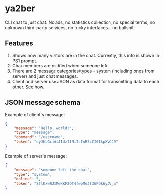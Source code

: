 # ya2ber

CLI chat to just chat. No ads, no statistics collection, no special terms, no unknown third-party services, no tricky interfaces... no bullshit.

## Features

1. Shows how many visitors are in the chat. Currently, this info is shown in PS1 prompt.
2. Chat members are notified when someone left.
3. There are 2 message categories/types - system (including ones from server) and just chat messages.
4. Client and server use JSON as data format for transmitting data to each other. [See](#json-message-schema) how.

## JSON message schema

Example of client's message:

```json
{
    "message": "Hello, world!",
    "type": "message",
    "command": "/username",
    "token": "eyJhbGciOiJIUzI1NiIsInR5cCI6IkpXVCJ9"
}
```

Example of server's message:

```json
{
    "message": "someone left the chat",
    "type": "system",
    "online": 5,
    "token": "SflKxwRJSMeKKF2QT4fwpMeJf36POk6yJV_a"
}
```
